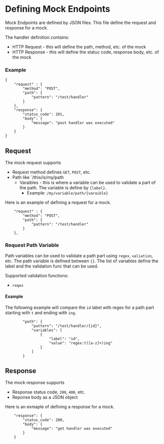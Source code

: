 # Defining Mock Endpoints
Mock Endpoints are defined by JSON files.  This file define the request and response for a mock.

The handler definition contains:
* HTTP Request - this will define the path, method, etc. of the mock
* HTTP Response - this will define the statuc code, response body, etc. of the mock

### Example
```
{
    "request" : {
        "method": "POST",
        "path": {
            "pattern": "/test/handler"    
        }
    },
    "response": {
        "status_code": 201,
        "body": {
            "message": "post handler was executed"
        }
    }
}
```
## Request
The mock request supports
* Request method defines `GET`, `POST`, etc.
* Path like `/this/is/my/path
    * Varaibles - this is where a variable can be used to validate a part of the path.  The variable is define by `{label}`.
         * Example: `/my/variable/path/{varaible}`

Here is an example of defining a request for a mock.

```
    "request" : {
        "method": "POST",
        "path": {
            "pattern": "/test/handler"    
        }
    },
```

### Request Path Variable
Path variables can be used to validate a path part using `regex`, `valiation`, etc.  The path variable is defined between `{}`.  The list of variables define the label and the validation func that can be used.

Supported validation functions:
* `reqex`

#### Example
The following example will compare the `id` label with regex for a path part starting with `t` and ending with `ing`.
```
        "path": {
            "pattern": "/test/handler/{id}",
            "variables": [
                {
                    "label": "id",
                    "value": "regex:t([a-z]+)ing"
                }
            ]    
        }
```

## Response
The mock response supports
* Response status code, `200`, `400`, etc.
* Reponse body as a JSON object

Here is an exmaple of defining a response for a mock.

```
    "response": {
        "status_code": 200,
        "body": {
            "message": "get handler was executed"
        }
    }
```